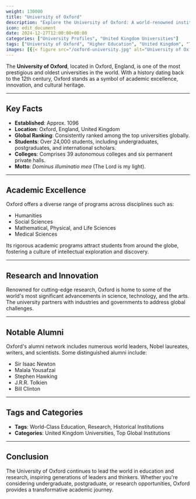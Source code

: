 ```yaml
---
weight: 130000
title: "University of Oxford"
description: "Explore the University of Oxford: A world-renowned institution known for its academic excellence, historic significance, and global impact."
icon: edit_document
date: 2024-12-27T12:00:00+00:00
categories: ["University Profiles", "United Kingdom Universities"]
tags: ["University of Oxford", "Higher Education", "United Kingdom", "Top Universities"]
images: [{{< figure src="/oxford-university.jpg" alt="University of Oxford Campus" title="University of Oxford" >}}]
---
```


The **University of Oxford**, located in Oxford, England, is one of the most prestigious and oldest universities in the world. With a history dating back to the 12th century, Oxford stands as a symbol of academic excellence, innovation, and cultural heritage.

---

## Key Facts

- **Established**: Approx. 1096
- **Location**: Oxford, England, United Kingdom
- **Global Ranking**: Consistently ranked among the top universities globally.
- **Students**: Over 24,000 students, including undergraduates, postgraduates, and international scholars.
- **Colleges**: Comprises 39 autonomous colleges and six permanent private halls.
- **Motto**: *Dominus illuminatio mea* (The Lord is my light).

---

## Academic Excellence

Oxford offers a diverse range of programs across disciplines such as:

- Humanities  
- Social Sciences  
- Mathematical, Physical, and Life Sciences  
- Medical Sciences  

Its rigorous academic programs attract students from around the globe, fostering a culture of intellectual exploration and discovery.

---

## Research and Innovation

Renowned for cutting-edge research, Oxford is home to some of the world's most significant advancements in science, technology, and the arts. The university partners with industries and governments to address global challenges.

---

## Notable Alumni

Oxford's alumni network includes numerous world leaders, Nobel laureates, writers, and scientists. Some distinguished alumni include:

- Sir Isaac Newton  
- Malala Yousafzai  
- Stephen Hawking  
- J.R.R. Tolkien  
- Bill Clinton  

---

## Tags and Categories

- **Tags**: World-Class Education, Research, Historical Institutions  
- **Categories**: United Kingdom Universities, Top Global Institutions 

---

## Conclusion

The University of Oxford continues to lead the world in education and research, inspiring generations of leaders and thinkers. Whether you're considering undergraduate, postgraduate, or research opportunities, Oxford provides a transformative academic journey.
